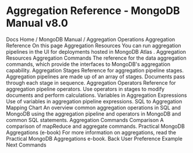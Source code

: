 # Aggregation Reference - MongoDB Manual v8.0


Docs Home / MongoDB Manual / Aggregation Operations Aggregation Reference On this page Aggregation Resources You can run aggregation pipelines in the UI for deployments hosted in MongoDB Atlas . Aggregation Resources Aggregation Commands The reference for the data aggregation commands, which provide the
interfaces to MongoDB's aggregation capability. Aggregation Stages Reference for aggregation pipeline stages. Aggregation pipelines are
made up of an array of stages. Documents pass through each stage in
sequence. Aggregation Operators Reference for aggregation pipeline operators. Use operators in stages
to modify documents and perform calculations. Variables in Aggregation Expressions Use of variables in aggregation pipeline expressions. SQL to Aggregation Mapping Chart An overview common aggregation operations in SQL and MongoDB using
the aggregation pipeline and operators in MongoDB and common SQL
statements. Aggregation Commands Comparison A comparison of mapReduce and aggregate commands. Practical MongoDB Aggregations (e-book) For more information on aggregations, read the Practical MongoDB
Aggregations e-book. Back User Preference Example Next Commands
